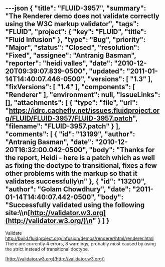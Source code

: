 ---json
{
  "title": "FLUID-3957",
  "summary": "The Renderer demo does not validate correctly using the W3C markup validator",
  "tags": "FLUID",
  "project": {
    "key": "FLUID",
    "title": "Fluid Infusion"
  },
  "type": "Bug",
  "priority": "Major",
  "status": "Closed",
  "resolution": "Fixed",
  "assignee": "Antranig Basman",
  "reporter": "heidi valles",
  "date": "2010-12-20T09:39:07.839-0500",
  "updated": "2011-01-14T14:40:07.446-0500",
  "versions": [
    "1.3"
  ],
  "fixVersions": [
    "1.4"
  ],
  "components": [
    "Renderer"
  ],
  "environment": null,
  "issueLinks": [],
  "attachments": [
    {
      "type": "file",
      "url": "https://idrc.cachefly.net/issues.fluidproject.org/FLUID/FLUID-3957/FLUID-3957.patch",
      "filename": "FLUID-3957.patch"
    }
  ],
  "comments": [
    {
      "id": "13199",
      "author": "Antranig Basman",
      "date": "2010-12-20T16:32:00.042-0500",
      "body": "Thanks for the report, Heidi - here is a patch which as well as fixing the doctype to transitional, fixes a few other problems with the markup so that it validates successfully\n"
    },
    {
      "id": "13200",
      "author": "Golam Chowdhury",
      "date": "2011-01-14T14:40:07.442-0500",
      "body": "Successfully validated using the following site:\\\n[http://validator.w3.org](http://validator.w3.org/)\n"
    }
  ]
}
---
Validate <http://build.fluidproject.org/infusion/demos/renderer/html/renderer.html> \
There are currently 4 errors, 8 warnings, probably most caused by using the strict instead of transitional doctype.

[http://validator.w3.org](http://validator.w3.org/)

        